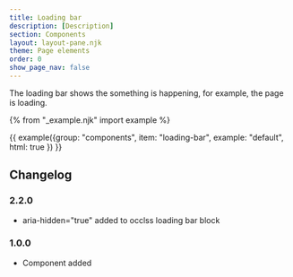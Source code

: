 ```yaml
---
title: Loading bar
description: [Description]
section: Components
layout: layout-pane.njk
theme: Page elements
order: 0
show_page_nav: false
---
```


The loading bar shows the something is happening, for example, the page is loading.

{% from "_example.njk" import example %}

{{ example({group: "components", item: "loading-bar", example: "default", html: true }) }}

## Changelog

### 2.2.0

- aria-hidden="true" added to occlss loading bar block

### 1.0.0

- Component added